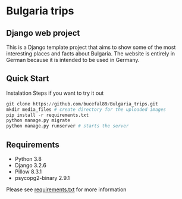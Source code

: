 # Bulgaria trips

## Django web project


This is a Django template project that aims to show some of the most interesting places and facts about Bulgaria. The website is entirely in German because it is intended to be used in Germany.

## Quick Start

Instalation Steps if you want to try it out

```python
git clone https://github.com/bucefal89/Bulgaria_trips.git
mkdir media_files # create directory for the uploaded images
pip install -r requirements.txt
python manage.py migrate
python manage.py runserver # starts the server
```

## Requirements
* Python 3.8
* Django 3.2.6
* Pillow 8.3.1
* psycopg2-binary 2.9.1



Please see [requirements.txt](https://github.com/bucefal89/Bulgaria_trips/blob/main/requerments.txt) for more information


